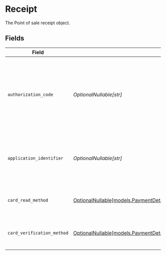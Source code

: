 # Receipt

The Point of sale receipt object.


## Fields

| Field                                                                                                                                            | Type                                                                                                                                             | Required                                                                                                                                         | Description                                                                                                                                      | Example                                                                                                                                          |
| ------------------------------------------------------------------------------------------------------------------------------------------------ | ------------------------------------------------------------------------------------------------------------------------------------------------ | ------------------------------------------------------------------------------------------------------------------------------------------------ | ------------------------------------------------------------------------------------------------------------------------------------------------ | ------------------------------------------------------------------------------------------------------------------------------------------------ |
| `authorization_code`                                                                                                                             | *OptionalNullable[str]*                                                                                                                          | :heavy_minus_sign:                                                                                                                               | A unique code provided by the cardholder’s bank to confirm that the transaction was successfully approved.                                       | ...                                                                                                                                              |
| `application_identifier`                                                                                                                         | *OptionalNullable[str]*                                                                                                                          | :heavy_minus_sign:                                                                                                                               | The unique number that identifies a specific payment application on a chip card.                                                                 | ...                                                                                                                                              |
| `card_read_method`                                                                                                                               | [OptionalNullable[models.PaymentDetailsReceiptCardReadMethodResponse]](../models/paymentdetailsreceiptcardreadmethodresponse.md)                 | :heavy_minus_sign:                                                                                                                               | The method by which the card was read by the terminal.                                                                                           | contactless                                                                                                                                      |
| `card_verification_method`                                                                                                                       | [OptionalNullable[models.PaymentDetailsReceiptCardVerificationMethodResponse]](../models/paymentdetailsreceiptcardverificationmethodresponse.md) | :heavy_minus_sign:                                                                                                                               | The method used to verify the cardholder's identity.                                                                                             | no-cvm-required                                                                                                                                  |